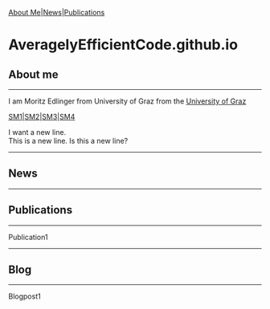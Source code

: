 [About Me](#about)|[News](#news)|[Publications](#publications)

# AveragelyEfficientCode.github.io

## About me <a name = "about"></a>
---

I am Moritz Edlinger from University of Graz from the [University of Graz](https://www.uni-graz.at/de/)

[SM1](https://www.uni-graz.at/de/)|[SM2](https://www.uni-graz.at/de/)|[SM3](https://www.uni-graz.at/de/)|[SM4](https://www.uni-graz.at/de/)

I want a new line.
<br> This is a new line.
Is this a new line?


---

## News <a name = "news"></a>

---

## Publications <a name = "publications"></a>

---

Publication1

---


## Blog

---

Blogpost1
